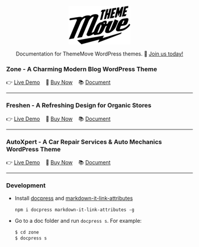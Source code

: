 <p align="center">
  <a href="https://thememove.com">
    <img alt="thememove" src="logo.png">
  </a>
</p>

<p align="center">
    Documentation for ThemeMove WordPress themes. 🚀 <a href="https://thememove.com/pricing/" target="_blank">Join us today!</a>
</p>

### Zone - A Charming Modern Blog WordPress Theme
  👉 [Live Demo](https://zone.thememove.com)&nbsp;&nbsp;&nbsp;
  🛒 [Buy Now](https://thememove.com/downloads/zone/)&nbsp;&nbsp;&nbsp;
  📚 [Document](http://document.thememove.com/zone)

---
### Freshen - A Refreshing Design for Organic Stores
  👉 [Live Demo](https://freshen.thememove.com)&nbsp;&nbsp;&nbsp;
  🛒 [Buy Now](https://thememove.com/downloads/freshen/)&nbsp;&nbsp;&nbsp;
  📚 [Document](http://document.thememove.com/freshen)

---
### AutoXpert - A Car Repair Services & Auto Mechanics WordPress Theme
  👉 [Live Demo](https://autoxpert.thememove.com)&nbsp;&nbsp;&nbsp;
  🛒 [Buy Now](https://thememove.com/downloads/autoxpert/)&nbsp;&nbsp;&nbsp;
  📚 [Document](http://document.thememove.com/autoxpert)

---
### Development

- Install [docpress](https://github.com/docpress/docpress) and [markdown-it-link-attributes](https://www.npmjs.com/package/markdown-it-link-attributes)
  
  ```
  npm i docpress markdown-it-link-attributes -g
  ```

- Go to a doc folder and run `docpress s`. For example:
  ```
  $ cd zone
  $ docpress s
  ```
